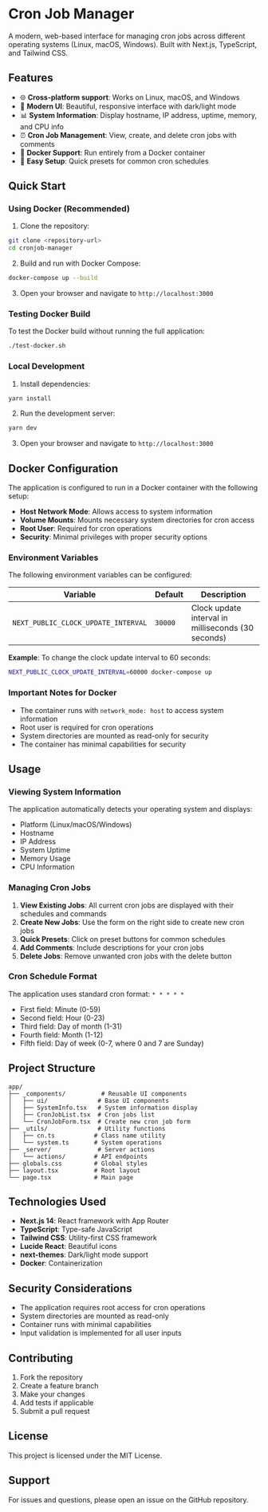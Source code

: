 # Cron Job Manager

A modern, web-based interface for managing cron jobs across different operating systems (Linux, macOS, Windows). Built with Next.js, TypeScript, and Tailwind CSS.

## Features

- 🌐 **Cross-platform support**: Works on Linux, macOS, and Windows
- 🎨 **Modern UI**: Beautiful, responsive interface with dark/light mode
- 📊 **System Information**: Display hostname, IP address, uptime, memory, and CPU info
- ⏰ **Cron Job Management**: View, create, and delete cron jobs with comments
- 🐳 **Docker Support**: Run entirely from a Docker container
- 🔧 **Easy Setup**: Quick presets for common cron schedules

## Quick Start

### Using Docker (Recommended)

1. Clone the repository:

```bash
git clone <repository-url>
cd cronjob-manager
```

2. Build and run with Docker Compose:

```bash
docker-compose up --build
```

3. Open your browser and navigate to `http://localhost:3000`

### Testing Docker Build

To test the Docker build without running the full application:

```bash
./test-docker.sh
```

### Local Development

1. Install dependencies:

```bash
yarn install
```

2. Run the development server:

```bash
yarn dev
```

3. Open your browser and navigate to `http://localhost:3000`

## Docker Configuration

The application is configured to run in a Docker container with the following setup:

- **Host Network Mode**: Allows access to system information
- **Volume Mounts**: Mounts necessary system directories for cron access
- **Root User**: Required for cron operations
- **Security**: Minimal privileges with proper security options

### Environment Variables

The following environment variables can be configured:

| Variable                            | Default | Description                                        |
| ----------------------------------- | ------- | -------------------------------------------------- |
| `NEXT_PUBLIC_CLOCK_UPDATE_INTERVAL` | `30000` | Clock update interval in milliseconds (30 seconds) |

**Example**: To change the clock update interval to 60 seconds:

```bash
NEXT_PUBLIC_CLOCK_UPDATE_INTERVAL=60000 docker-compose up
```

### Important Notes for Docker

- The container runs with `network_mode: host` to access system information
- Root user is required for cron operations
- System directories are mounted as read-only for security
- The container has minimal capabilities for security

## Usage

### Viewing System Information

The application automatically detects your operating system and displays:

- Platform (Linux/macOS/Windows)
- Hostname
- IP Address
- System Uptime
- Memory Usage
- CPU Information

### Managing Cron Jobs

1. **View Existing Jobs**: All current cron jobs are displayed with their schedules and commands
2. **Create New Jobs**: Use the form on the right side to create new cron jobs
3. **Quick Presets**: Click on preset buttons for common schedules
4. **Add Comments**: Include descriptions for your cron jobs
5. **Delete Jobs**: Remove unwanted cron jobs with the delete button

### Cron Schedule Format

The application uses standard cron format: `* * * * *`

- First field: Minute (0-59)
- Second field: Hour (0-23)
- Third field: Day of month (1-31)
- Fourth field: Month (1-12)
- Fifth field: Day of week (0-7, where 0 and 7 are Sunday)

## Project Structure

```
app/
├── _components/          # Reusable UI components
│   ├── ui/              # Base UI components
│   ├── SystemInfo.tsx   # System information display
│   ├── CronJobList.tsx  # Cron jobs list
│   └── CronJobForm.tsx  # Create new cron job form
├── _utils/              # Utility functions
│   ├── cn.ts           # Class name utility
│   └── system.ts       # System operations
├── _server/             # Server actions
│   └── actions/        # API endpoints
├── globals.css         # Global styles
├── layout.tsx          # Root layout
└── page.tsx            # Main page
```

## Technologies Used

- **Next.js 14**: React framework with App Router
- **TypeScript**: Type-safe JavaScript
- **Tailwind CSS**: Utility-first CSS framework
- **Lucide React**: Beautiful icons
- **next-themes**: Dark/light mode support
- **Docker**: Containerization

## Security Considerations

- The application requires root access for cron operations
- System directories are mounted as read-only
- Container runs with minimal capabilities
- Input validation is implemented for all user inputs

## Contributing

1. Fork the repository
2. Create a feature branch
3. Make your changes
4. Add tests if applicable
5. Submit a pull request

## License

This project is licensed under the MIT License.

## Support

For issues and questions, please open an issue on the GitHub repository.
